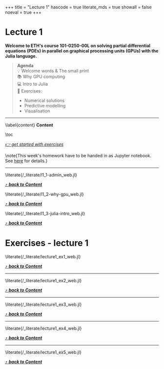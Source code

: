 +++
title = "Lecture 1"
hascode = true
literate_mds = true
showall = false
noeval = true
+++

# Lecture 1

**Welcome to ETH's course 101-0250-00L on solving partial differential equations (PDEs) in parallel on graphical processing units (GPUs) with the Julia language.**

> **Agenda**\
> :bulb: Welcome words & The small print\
> :books: Why GPU computing\
> :computer: Intro to Julia\
> :construction: Exercises:
> - Numerical solutions
> - Predictive modelling
> - Visualisation

---

\label{content}
**Content**

\toc

[_👉 get started with exercises_](#exercises_-_lecture_1)

\note{This week's homework have to be handed in as Jupyter notebook. See [here](/software_install/#exercises_and_homework) for details.}

---

\literate{/_literate/l1_1-admin_web.jl}

[⤴ _**back to Content**_](#content)

\literate{/_literate/l1_2-why-gpu_web.jl}

[⤴ _**back to Content**_](#content)

\literate{/_literate/l1_3-julia-intro_web.jl}

[⤴ _**back to Content**_](#content)

# Exercises - lecture 1

\literate{/_literate/lecture1_ex1_web.jl}

[⤴ _**back to Content**_](#content)

---

\literate{/_literate/lecture1_ex2_web.jl}

[⤴ _**back to Content**_](#content)

---

\literate{/_literate/lecture1_ex3_web.jl}

[⤴ _**back to Content**_](#content)

---

\literate{/_literate/lecture1_ex4_web.jl}

[⤴ _**back to Content**_](#content)

---

\literate{/_literate/lecture1_ex5_web.jl}

[⤴ _**back to Content**_](#content)
